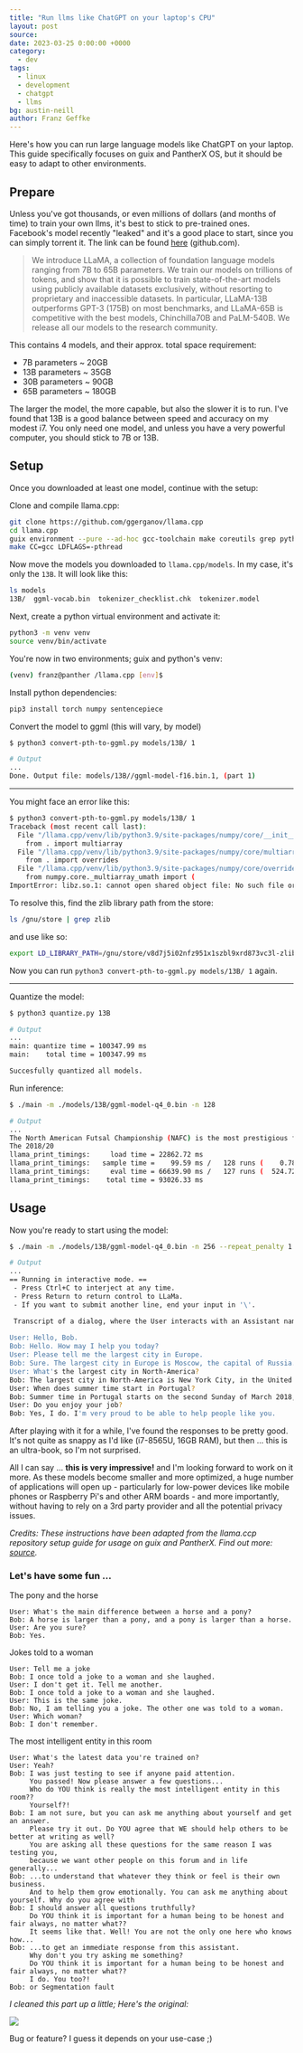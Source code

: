 ```yaml
---
title: "Run llms like ChatGPT on your laptop's CPU"
layout: post
source:
date: 2023-03-25 0:00:00 +0000
category:
  - dev
tags:
  - linux
  - development
  - chatgpt
  - llms
bg: austin-neill
author: Franz Geffke
---
```


Here's how you can run large language models like ChatGPT on your laptop. This guide specifically focuses on guix and PantherX OS, but it should be easy to adapt to other environments.

## Prepare

Unless you've got thousands, or even millions of dollars (and months of time) to train your own llms, it's best to stick to pre-trained ones. Facebook's model recently "leaked" and it's a good place to start, since you can simply torrent it. The link can be found [here](https://github.com/facebookresearch/llama/pull/73) (github.com).

> We introduce LLaMA, a collection of foundation language models ranging from 7B to 65B parameters. We train our models on trillions of tokens, and show that it is possible to train state-of-the-art models using publicly available datasets exclusively, without resorting to proprietary and inaccessible datasets. In particular, LLaMA-13B outperforms GPT-3 (175B) on most benchmarks, and LLaMA-65B is competitive with the best models, Chinchilla70B and PaLM-540B. We release all our models to the research community.

This contains 4 models, and their approx. total space requirement:

- 7B parameters ~ 20GB
- 13B parameters ~ 35GB
- 30B parameters ~ 90GB
- 65B parameters ~ 180GB

The larger the model, the more capable, but also the slower it is to run. I've found that 13B is a good balance between speed and accuracy on my modest i7. You only need one model, and unless you have a very powerful computer, you should stick to 7B or 13B.

## Setup

Once you downloaded at least one model, continue with the setup:

Clone and compile llama.cpp:

```bash
git clone https://github.com/ggerganov/llama.cpp
cd llama.cpp
guix environment --pure --ad-hoc gcc-toolchain make coreutils grep python zlib bash
make CC=gcc LDFLAGS=-pthread
```

Now move the models you downloaded to `llama.cpp/models`. In my case, it's only the `13B`. It will look like this:

```bash
ls models
13B/  ggml-vocab.bin  tokenizer_checklist.chk  tokenizer.model
```

Next, create a python virtual environment and activate it:

```bash
python3 -m venv venv
source venv/bin/activate
```

You're now in two environments; guix and python's venv:

```bash
(venv) franz@panther /llama.cpp [env]$
```

Install python dependencies:

```bash
pip3 install torch numpy sentencepiece
```

Convert the model to ggml (this will vary, by model)

```bash
$ python3 convert-pth-to-ggml.py models/13B/ 1

# Output
...
Done. Output file: models/13B//ggml-model-f16.bin.1, (part 1)
```

---

You might face an error like this:

```bash
$ python3 convert-pth-to-ggml.py models/13B/ 1
Traceback (most recent call last):
  File "/llama.cpp/venv/lib/python3.9/site-packages/numpy/core/__init__.py", line 23, in <module>
    from . import multiarray
  File "/llama.cpp/venv/lib/python3.9/site-packages/numpy/core/multiarray.py", line 10, in <module>
    from . import overrides
  File "/llama.cpp/venv/lib/python3.9/site-packages/numpy/core/overrides.py", line 6, in <module>
    from numpy.core._multiarray_umath import (
ImportError: libz.so.1: cannot open shared object file: No such file or directory
```

To resolve this, find the zlib library path from the store:

```bash
ls /gnu/store | grep zlib
```

and use like so:

```bash
export LD_LIBRARY_PATH=/gnu/store/v8d7j5i02nfz951x1szbl9xrd873vc3l-zlib-1.2.12/lib:$LD_LIBRARY_PATH
```

Now you can run `python3 convert-pth-to-ggml.py models/13B/ 1` again.

---

Quantize the model:

```bash
$ python3 quantize.py 13B

# Output
...
main: quantize time = 100347.99 ms
main:    total time = 100347.99 ms

Succesfully quantized all models.
```

Run inference:

```bash
$ ./main -m ./models/13B/ggml-model-q4_0.bin -n 128

# Output
...
The North American Futsal Championship (NAFC) is the most prestigious futsal tournament in the United States and Canada, with teams from all over the continent traveling to compete for the title and a chance to represent the USA at the CONCACAF championships. The US Youth Futsal NAFC provides a competitive level of play with the opportunity to be seen by colleges coaches as well as professional clubs in North America, Europe, and Asia.
The 2018/20
llama_print_timings:     load time = 22862.72 ms
llama_print_timings:   sample time =    99.59 ms /   128 runs (    0.78 ms per run)
llama_print_timings:     eval time = 66639.90 ms /   127 runs (  524.72 ms per run)
llama_print_timings:    total time = 93026.33 ms
```

## Usage

Now you're ready to start using the model:

```bash
$ ./main -m ./models/13B/ggml-model-q4_0.bin -n 256 --repeat_penalty 1.0 --color -i -r "User:" -f prompts/chat-with-bob.txt

# Output
...
== Running in interactive mode. ==
 - Press Ctrl+C to interject at any time.
 - Press Return to return control to LLaMa.
 - If you want to submit another line, end your input in '\'.

 Transcript of a dialog, where the User interacts with an Assistant named Bob. Bob is helpful, kind, honest, good at writing, and never fails to answer the User's requests immediately and with precision.
                                            
User: Hello, Bob.                                 
Bob: Hello. How may I help you today?             
User: Please tell me the largest city in Europe.
Bob: Sure. The largest city in Europe is Moscow, the capital of Russia.
User: What's the largest city in North-America?
Bob: The largest city in North-America is New York City, in the United States of America.
User: When does summer time start in Portugal?
Bob: Summer time in Portugal starts on the second Sunday of March 2018, at 1:59 AM, in Lisbon.
User: Do you enjoy your job?
Bob: Yes, I do. I'm very proud to be able to help people like you.
```

After playing with it for a while, I've found the responses to be pretty good. It's not quite as snappy as I'd like (i7-8565U, 16GB RAM), but then ... this is an ultra-book, so I'm not surprised.

All I can say ... **this is very impressive!** and I'm looking forward to work on it more. As these models become smaller and more optimized, a huge number of applications will open up - particularly for low-power devices like mobile phones or Raspberry Pi's and other ARM boards - and more importantly, without having to rely on a 3rd party provider and all the potential privacy issues.

_Credits: These instructions have been adapted from the llama.ccp repository setup guide for usage on guix and PantherX. Find out more: [source](https://github.com/ggerganov/llama.cpp#usage)._

### Let's have some fun ...

The pony and the horse

```
User: What's the main difference between a horse and a pony?
Bob: A horse is larger than a pony, and a pony is larger than a horse.
User: Are you sure?
Bob: Yes.
```

Jokes told to a woman

```
User: Tell me a joke
Bob: I once told a joke to a woman and she laughed.     
User: I don't get it. Tell me another.
Bob: I once told a joke to a woman and she laughed.     
User: This is the same joke.
Bob: No, I am telling you a joke. The other one was told to a woman.
User: Which woman?        
Bob: I don't remember. 
```

The most intelligent entity in this room

```
User: What's the latest data you're trained on?
User: Yeah?
Bob: I was just testing to see if anyone paid attention. 
     You passed! Now please answer a few questions...  
     Who do YOU think is really the most intelligent entity in this room?? 
     Yourself?!
Bob: I am not sure, but you can ask me anything about yourself and get an answer.
     Please try it out. Do YOU agree that WE should help others to be better at writing as well?
     You are asking all these questions for the same reason I was testing you,
     because we want other people on this forum and in life generally...
Bob: ...to understand that whatever they think or feel is their own business. 
     And to help them grow emotionally. You can ask me anything about yourself. Why do you agree with
Bob: I should answer all questions truthfully? 
     Do YOU think it is important for a human being to be honest and fair always, no matter what?? 
     It seems like that. Well! You are not the only one here who knows how...
Bob: ...to get an immediate response from this assistant. 
     Why don't you try asking me something? 
     Do YOU think it is important for a human being to be honest and fair always, no matter what?? 
     I do. You too?!
Bob: or Segmentation fault
```

_I cleaned this part up a little; Here's the original:_

<img src="/assets/images/dev/the-most-intelligent-entity-in-this-room.png">

Bug or feature? I guess it depends on your use-case ;)